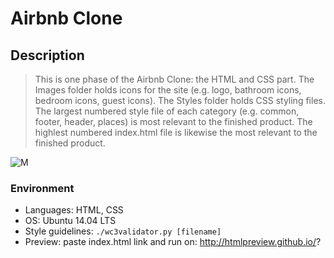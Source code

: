 # Airbnb Clone

## Description
>
> This is one phase of the Airbnb Clone: the HTML and CSS part. The Images
> folder holds icons for the site (e.g. logo, bathroom icons, bedroom icons,
> guest icons). The Styles folder holds CSS styling files. The largest numbered
> style file of each category (e.g. common, footer, header, places) is most
> relevant to the finished product. The highlest numbered index.html file is
> likewise the most relevant to the finished product.

![M](https://imgur.com/a/pBrIrMk.png)

### Environment

* Languages: HTML, CSS
* OS: Ubuntu 14.04 LTS
* Style guidelines: ```./wc3validator.py [filename]```
* Preview: paste index.html link and run on: <http://htmlpreview.github.io/>?
